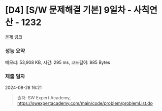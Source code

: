 # [D4] [S/W 문제해결 기본] 9일차 - 사칙연산 - 1232 

[문제 링크](https://swexpertacademy.com/main/code/problem/problemDetail.do?contestProbId=AV141J8KAIcCFAYD) 

### 성능 요약

메모리: 53,908 KB, 시간: 295 ms, 코드길이: 985 Bytes

### 제출 일자

2024-08-28 16:21



> 출처: SW Expert Academy, https://swexpertacademy.com/main/code/problem/problemList.do